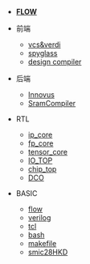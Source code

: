 <!-- 侧边栏 docs/_sidebar.md -->

- [**FLOW**](/flow.md)

- 前端
  - [vcs&verdi](/frontend/vcs_verdi.md)
  - [spyglass](/frontend/spyglass.md)
  - [design compiler](/frontend/design_compiler_synthesis.md)

- 后端
  - [Innovus](/backend/innovus_procedure.md)
  - [SramCompiler](/backend/sram_compiler.md)

- RTL
  - [ip_core](/rtl/ip_core.md)
  - [fp_core](/rtl/fp_core.md)
  - [tensor_core](/rtl/tensor_core.md)
  - [IO_TOP](/rtl/IO_TOP.md)
  - [chip_top](/rtl/chip_top.md)
  - [DCO](/rtl/DCO.md)

- BASIC
  - [flow](/basic/asic_flow.md)
  - [verilog](/basic/verilog.md)
  - [tcl](/basic/tcl.md)
  - [bash](/basic/linux.md)
  - [makefile](/basic/makefile.md)
  - [smic28HKD](/basic/smic28HKD.md)
<!-- 以下略 -->
